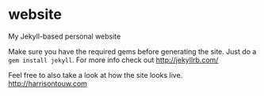 website
=======

My Jekyll-based personal website

Make sure you have the required gems before generating the site. Just do a `gem install jekyll`. For more info check out http://jekyllrb.com/

Feel free to also take a look at how the site looks live. http://harrisontouw.com

